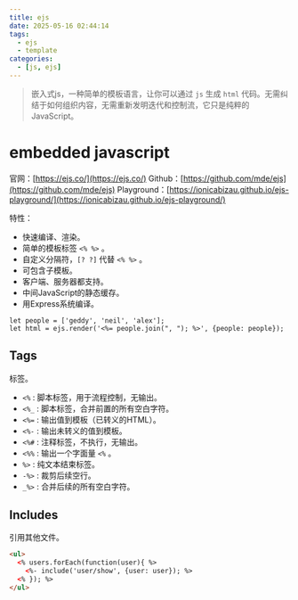 ```yaml
---
title: ejs
date: 2025-05-16 02:44:14
tags:
  - ejs
  - template
categories:
  - [js, ejs]
---
```



> 嵌入式js，一种简单的模板语言，让你可以通过 `js` 生成 `html` 代码。无需纠结于如何组织内容，无需重新发明迭代和控制流，它只是纯粹的 JavaScript。


# embedded javascript

官网：[https://ejs.co/](https://ejs.co/)
Github：[https://github.com/mde/ejs](https://github.com/mde/ejs)
Playground：[https://ionicabizau.github.io/ejs-playground/](https://ionicabizau.github.io/ejs-playground/)

特性：

- 快速编译、渲染。
- 简单的模板标签 `<% %>` 。
- 自定义分隔符，`[? ?]` 代替 `<% %>` 。
- 可包含子模板。
- 客户端、服务器都支持。
- 中间JavaScript的静态缓存。
- 用Express系统编译。

```ejs
let people = ['geddy', 'neil', 'alex'];
let html = ejs.render('<%= people.join(", "); %>', {people: people});
```


## Tags

标签。

- `<%` : 脚本标签，用于流程控制，无输出。
- `<%_` : 脚本标签，合并前置的所有空白字符。
- `<%=` : 输出值到模板（已转义的HTML）。
- `<%-` : 输出未转义的值到模板。
- `<%#` : 注释标签，不执行，无输出。
- `<%%` : 输出一个字面量 `<%` 。
- `%>` : 纯文本结束标签。
- `-%>` : 裁剪后续空行。
- `_%>` : 合并后续的所有空白字符。


## Includes

引用其他文件。

```html
<ul>
  <% users.forEach(function(user){ %>
    <%- include('user/show', {user: user}); %>
  <% }); %>
</ul>
```
